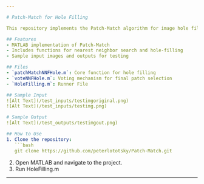 ```yaml
---

# Patch-Match for Hole Filling

This repository implements the Patch-Match algorithm for image hole filling. The technique allows for efficient filling of missing regions in an image by finding and copying similar patches from the surrounding areas.

## Features
- MATLAB implementation of Patch-Match
- Includes functions for nearest neighbor search and hole-filling
- Sample input images and outputs for testing

## Files
- `patchMatchNNFHole.m`: Core function for hole filling
- `voteNNFHole.m`: Voting mechanism for final patch selection
- `HoleFilling.m`: Runner File

## Sample Input
![Alt Text](/test_inputs/testimgoriginal.png)
![Alt Text](/test_inputs/testimg.png)

# Sample Output
![Alt Text](/test_outputs/testimgout.png)

## How to Use
1. Clone the repository: 
   ```bash
   git clone https://github.com/peterlototsky/Patch-Match.git
   ```
2. Open MATLAB and navigate to the project.
3. Run HoleFilling.m 

--- 
```

